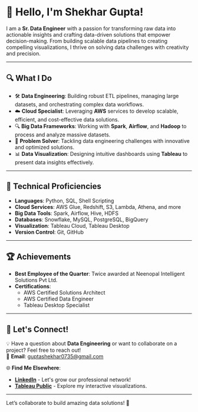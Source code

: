 # 👋 Hello, I'm Shekhar Gupta!

I am a **Sr. Data Engineer** with a passion for transforming raw data into actionable insights and crafting data-driven solutions that empower decision-making. From building scalable data pipelines to creating compelling visualizations, I thrive on solving data challenges with creativity and precision.

---

## 🔍 **What I Do**
- 🛠️ **Data Engineering**: Building robust ETL pipelines, managing large datasets, and orchestrating complex data workflows.   
- ☁️ **Cloud Specialist**: Leveraging **AWS** services to develop scalable, efficient, and cost-effective data solutions.  
- 🔍 **Big Data Frameworks**: Working with **Spark**, **Airflow**, and **Hadoop** to process and analyze massive datasets.  
- 🧩 **Problem Solver**: Tackling data engineering challenges with innovative and optimized solutions.
- 📊 **Data Visualization**: Designing intuitive dashboards using **Tableau** to present data insights effectively.   

---

## 🚀 **Technical Proficiencies**
- **Languages**: Python, SQL, Shell Scripting  
- **Cloud Services**: AWS Glue, Redshift, S3, Lambda, Athena, and more  
- **Big Data Tools**: Spark, Airflow, Hive, HDFS  
- **Databases**: Snowflake, MySQL, PostgreSQL, BigQuery  
- **Visualization**: Tableau Cloud, Tableau Desktop  
- **Version Control**: Git, GitHub  

---

## 🏆 **Achievements**
- **Best Employee of the Quarter**: Twice awarded at Neenopal Intelligent Solutions Pvt Ltd.  
- **Certifications**:  
  - AWS Certified Solutions Architect  
  - AWS Certified Data Engineer  
  - Tableau Desktop Specialist  

---

## 💬 **Let's Connect!**
💡 Have a question about **Data Engineering** or want to collaborate on a project? Feel free to reach out!  
📧 **Email**: [guptashekhar0735@gmail.com](mailto:guptashekhar0735@gmail.com)  

🌐 **Find Me Elsewhere**:  
- **[LinkedIn](https://www.linkedin.com/in/shekhar-guptaa/)** - Let's grow our professional network!  
- **[Tableau Public](https://public.tableau.com/app/profile/shekhar.gupta2724/vizzes)** - Explore my interactive visualizations.  

---

Let’s collaborate to build amazing data solutions! 🚀


